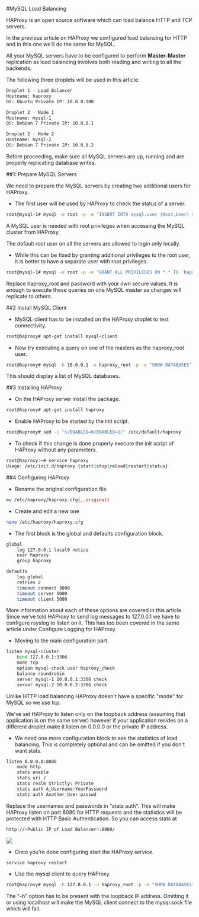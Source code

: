 #MySQL Load Balancing

HAProxy is an open source software which can load balance HTTP and TCP servers.

In the previous article on HAProxy we configured load balancing for HTTP and in this one we'll do the same for MySQL.

All your MySQL servers have to be configured to perform **Master-Master** replication as load balancing involves both reading and writing to all the backends.

The following three droplets will be used in this article:
```sh
Droplet 1 - Load Balancer
Hostname: haproxy
OS: Ubuntu Private IP: 10.0.0.100

Droplet 2 - Node 1
Hostname: mysql-1
OS: Debian 7 Private IP: 10.0.0.1

Droplet 2 - Node 2
Hostname: mysql-2
OS: Debian 7 Private IP: 10.0.0.2
```

Before proceeding, make sure all MySQL servers are up, running and are properly replicating database writes.

##1: Prepare MySQL Servers

We need to prepare the MySQL servers by creating two additional users for HAProxy.

* The first user will be used by HAProxy to check the status of a server.

```sh
root@mysql-1# mysql -u root -p -e "INSERT INTO mysql.user (Host,User) values ('10.0.0.100','haproxy_check'); FLUSH PRIVILEGES;"
```

A MySQL user is needed with root privileges when accessing the MySQL cluster from HAProxy.

The default root user on all the servers are allowed to login only locally.

* While this can be fixed by granting additional privileges to the root user, it is better to have a separate user with root privileges.

```sh
root@mysql-1# mysql -u root -p -e "GRANT ALL PRIVILEGES ON *.* TO 'haproxy_root'@'10.0.0.100' IDENTIFIED BY 'password' WITH GRANT OPTION; FLUSH PRIVILEGES;"
```

Replace haproxy_root and password with your own secure values. It is enough to execute these queries on one MySQL master as changes will replicate to others.

##2 Install MySQL Client

* MySQL client has to be installed on the HAProxy droplet to test connectivity.
```sh
root@haproxy# apt-get install mysql-client
```

* Now try executing a query on one of the masters as the haproxy_root user.
```sh
root@haproxy# mysql -h 10.0.0.1 -u haproxy_root -p -e "SHOW DATABASES"
```

This should display a list of MySQL databases.

##3 Installing HAProxy

* On the HAProxy server install the package.
```sh
root@haproxy# apt-get install haproxy
```

* Enable HAProxy to be started by the init script.
```sh
root@haproxy# sed -i "s/ENABLED=0/ENABLED=1/" /etc/default/haproxy
```

* To check if this change is done properly execute the init script of HAProxy without any parameters.
```sh
root@haproxy:~# service haproxy
Usage: /etc/init.d/haproxy {start|stop|reload|restart|status}
```

##4 Configuring HAProxy

* Rename the original configuration file
```sh
mv /etc/haproxy/haproxy.cfg{,.original}
```

* Create and edit a new one
```sh
nano /etc/haproxy/haproxy.cfg
```

* The first block is the global and defaults configuration block.
```sh
global
    log 127.0.0.1 local0 notice
    user haproxy
    group haproxy

defaults
    log global
    retries 2
    timeout connect 3000
    timeout server 5000
    timeout client 5000
```
More information about each of these options are covered in this article. Since we've told HAProxy to send log messages to 127.0.0.1 we have to configure rsyslog to listen on it. This has too been covered in the same article under Configure Logging for HAProxy.

* Moving to the main configuration part.

```sh
listen mysql-cluster
    bind 127.0.0.1:3306
    mode tcp
    option mysql-check user haproxy_check
    balance roundrobin
    server mysql-1 10.0.0.1:3306 check
    server mysql-2 10.0.0.2:3306 check
```

Unlike HTTP load balancing HAProxy doesn't have a specific "mode" for MySQL so we use tcp.

We've set HAProxy to listen only on the loopback address (assuming that application is on the same server) however if your application resides on a different droplet make it listen on 0.0.0.0 or the private IP address.

* We need one more configuration block to see the statistics of load balancing. This is completely optional and can be omitted if you don't want stats.
```sh
listen 0.0.0.0:8080
    mode http
    stats enable
    stats uri /
    stats realm Strictly\ Private
    stats auth A_Username:YourPassword
    stats auth Another_User:passwd
```
Replace the usernames and passwords in "stats auth". This will make HAProxy listen on port 8080 for HTTP requests and the statistics will be protected with HTTP Basic Authentication. So you can access stats at

```sh
http://<Public IP of Load Balancer>:8080/
```


![](http://i.imgur.com/EiibWva.png)

* Once you're done configuring start the HAProxy service.
```sh
service haproxy restart
```
* Use the mysql client to query HAProxy.

```sh
root@haproxy# mysql -h 127.0.0.1 -u haproxy_root -p -e "SHOW DATABASES"
```

The "-h" option has to be present with the loopback IP address. Omitting it or using localhost will make the MySQL client connect to the mysql.sock file which will fail.
